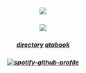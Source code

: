##### <p align="center">![](https://s.namemc.com/3d/skin/body.png?id=ab57f7973321716b&model=classic&theta=30&phi=21&time=90&width=380&height=480)</p>
##### <p align="center">![](https://komarev.com/ghpvc/?username=trody&color=3f3f3f&label=⠀✦⠀⠀ㅤㅤㅤㅤㅤ&style=flat)</p>

##### <p align="center">[directory](https://rentry.co/hollywood) [atabook](https://trody.atabook.org/)</p>

##### <p align="center">[![spotify-github-profile](https://spotify-github-profile.kittinanx.com/api/view?uid=3152hej4rx6alviruqcx4h2xzbqi&cover_image=true&theme=novatorem&show_offline=true&background_color=121212&interchange=false&bar_color=464646&bar_color_cover=false)](https://spotify-github-profile.kittinanx.com/api/view?uid=3152hej4rx6alviruqcx4h2xzbqi&redirect=true)</p>
 
